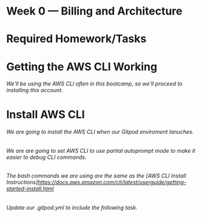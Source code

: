 # Week 0 — Billing and Architecture
# Required Homework/Tasks
# Getting the AWS CLI Working
###### We'll be using the AWS CLI often in this bootcamp, so we'll proceed to installing this account.

# Install AWS CLI
###### We are going to install the AWS CLI when our Gitpod enviroment lanuches.
###### We are are going to set AWS CLI to use partial autoprompt mode to make it easier to debug CLI commands.
###### The bash commands we are using are the same as the [AWS CLI Install Instructions]https://docs.aws.amazon.com/cli/latest/userguide/getting-started-install.html
###### Update our .gitpod.yml to include the following task.